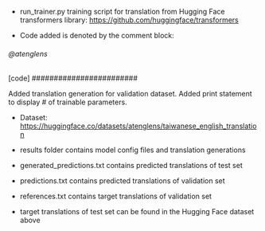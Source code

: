- run_trainer.py training script for translation from Hugging Face transformers library:
https://github.com/huggingface/transformers

- Code added is denoted by the comment block:
###### @atenglens ######
[code]
########################

Added translation generation for validation dataset.
Added print statement to display # of trainable parameters.

- Dataset: https://huggingface.co/datasets/atenglens/taiwanese_english_translation

- results folder contains model config files and translation generations
- generated_predictions.txt contains predicted translations of test set
- predictions.txt contains predicted translations of validation set
- references.txt contains target translations of validation set
- target translations of test set can be found in the Hugging Face dataset above
